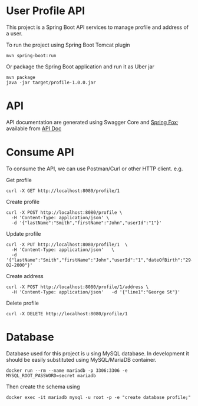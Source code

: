 # User Profile API
This project is a Spring Boot API services to manage profile and address
of a user.

To run the project using Spring Boot Tomcat plugin
```
mvn spring-boot:run
```
Or package the Spring Boot application and run it as Uber jar
```
mvn package
java -jar target/profile-1.0.0.jar
```

# API
API documentation are generated using Swagger Core and [Spring Fox](http://springfox.github.io/springfox/); available from [API Doc](http://localhost:8080/swagger-ui.html)

# Consume API
To consume the API, we can use Postman/Curl or other HTTP client. e.g.

Get profile
```
curl -X GET http://localhost:8080/profile/1
```
Create profile
```
curl -X POST http://localhost:8080/profile \
  -H 'Content-Type: application/json' \
  -d '{"lastName":"Smith","firstName":"John","userId":"1"}'
```
Update profile
```
curl -X PUT http://localhost:8080/profile/1  \
  -H 'Content-Type: application/json'   \
  -d '{"lastName":"Smith","firstName":"John","userId":"1","dateOfBirth":"29-02-2000"}'
```
Create address
```
curl -X POST http://localhost:8080/profile/1/address \
  -H 'Content-Type: application/json'   -d '{"line1":"George St"}'

```
Delete profile
```
curl -X DELETE http://localhost:8080/profile/1

```


# Database
Database used for this project is u
sing MySQL database. In development it should be easily substituted using MySQL/MariaDB
container.

```
docker run --rm --name mariadb -p 3306:3306 -e MYSQL_ROOT_PASSWORD=secret mariadb
```

Then create the schema using

```
docker exec -it mariadb mysql -u root -p -e "create database profile;"
```